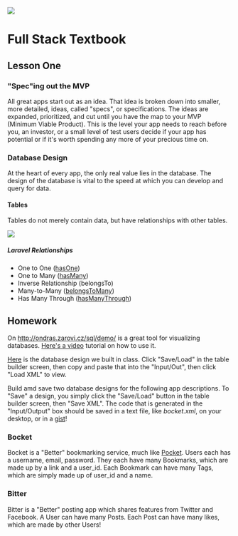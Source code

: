![](http://static1.squarespace.com/static/538f3fcde4b05c5fecc7a40e/t/538f48a4e4b00d94e8c253b3/1453396632576/?format=400w)
# Full Stack Textbook
## Lesson One

### "Spec"ing out the MVP
All great apps start out as an idea. That idea is broken down into smaller, more detailed, ideas, called "specs", or specifications. The ideas are expanded, prioritized, and cut until you have the map to your MVP (Minimum Viable Product). This is the level your app needs to reach before you, an investor, or a small level of test users decide if your app has potential or if it's worth spending any more of your precious time on.

### Database Design
At the heart of every app, the only real value lies in the database. The design of the database is vital to the speed at which you can develop and query for data.

#### Tables
Tables do not merely contain data, but have relationships with other tables.

![](https://docs.google.com/drawings/d/1yLCybtJM6l9CJmXllpCr7uHCJQm1Sr2p8ZFJYP7FnlE/pub?w=1440&h=1080)

##### Laravel Relationships
* One to One ([hasOne](https://laravel.com/docs/5.2/eloquent-relationships#one-to-one))
* One to Many ([hasMany](https://laravel.com/docs/5.2/eloquent-relationships#one-to-many))
* Inverse Relationship (belongsTo)
* Many-to-Many ([belongsToMany](https://laravel.com/docs/5.2/eloquent-relationships#many-to-many))
* Has Many Through ([hasManyThrough](https://laravel.com/docs/5.2/eloquent-relationships#has-many-through))

## Homework
On http://ondras.zarovi.cz/sql/demo/ is a great tool for visualizing databases. [Here's a video](https://www.youtube.com/watch?v=hCQzJx9AKhU) tutorial on how to use it. 

[Here](https://gist.githubusercontent.com/mistakevin/7152054fcdf022e73e71/raw/3e58a4121da0e15c61bc879dabcf633fae3869f8/breddit.xml) is the database design we built in class. Click "Save/Load" in the table builder screen, then copy and paste that into the "Input/Out", then click "Load XML" to view.

Build amd save two database designs for the following app descriptions. To "Save" a design, you simply click the "Save/Load" button in the table builder screen, then "Save XML". The code that is generated in the "Input/Output" box should be saved in a text file, like _bocket.xml_, on your desktop, or in a [gist](https://gist.github.com/)! 

### Bocket
Bocket is a "Better" bookmarking service, much like [Pocket](getpocket.com). Users each has a username, email, password. They each have many Bookmarks, which are made up by a link and a user_id. Each Bookmark can have many Tags, which are simply made up of user_id and a name.

### Bitter
Bitter is a "Better" posting app which shares features from Twitter and Facebook. A User can have many Posts. Each Post can have many likes, which are made by other Users!
